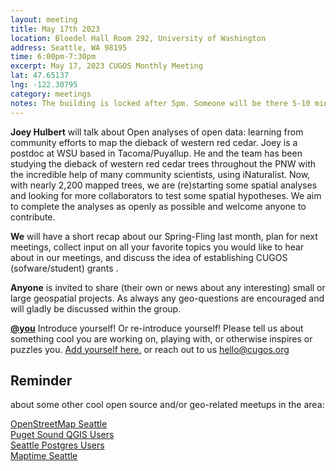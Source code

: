 ```yaml
---
layout: meeting
title: May 17th 2023
location: Bloedel Hall Room 292, University of Washington
address: Seattle, WA 98195
time: 6:00pm-7:30pm
excerpt: May 17, 2023 CUGOS Monthly Meeting
lat: 47.65137
lng: -122.30795
category: meetings
notes: The building is locked after 5pm. Someone will be there 5-10 minutes until 6pm to let us in. If you see nobody around and can't access, call the phone number posted at the door to be let it. We will adjourn to the College Inn Pub for a happy hour after the meeting!
---
```

**Joey Hulbert** will talk about Open analyses of open data: learning from community efforts to map the dieback of western red cedar. Joey is a postdoc at WSU based in Tacoma/Puyallup. He and the team has been studying the dieback of western red cedar trees throughout the PNW with the incredible help of many community scientists, using iNaturalist. Now, with nearly 2,200 mapped trees, we are (re)starting some spatial analyses and looking for more collaborators to test some spatial hypotheses. We aim to complete the analyses as openly as possible and welcome anyone to contribute. 

**We** will have a short recap about our Spring-Fling last month, plan for next meetings, collect input on all your favorite topics you would like to hear about in our meetings, and discuss the idea of establishing CUGOS (sofware/student) grants .

**Anyone** is invited to share (their own or news about any interesting) small or large geospatial projects. As always any geo-questions are encouraged and will gladly be discussed within the group.

**[@you](http://cugos.org/people/)** Introduce yourself! Or re-introduce yourself! Please tell us about something cool you are working on, playing with, or otherwise inspires or puzzles you. [Add yourself here.](https://github.com/cugos/cugos.github.com/blob/master/meetings/_posts/2023-05-17-cugos_monthly.md) or reach out to us hello@cugos.org

## Reminder 
about some other cool open source and/or geo-related meetups in the area:

[OpenStreetMap Seattle](https://www.meetup.com/OpenStreetMap-Seattle/)  
[Puget Sound QGIS Users](https://www.meetup.com/Puget-Sound-QGIS-Users-Group/)  
[Seattle Postgres Users](https://www.meetup.com/Seattle-Postgres/)  
[Maptime Seattle](https://www.meetup.com/MaptimeSEA/)
